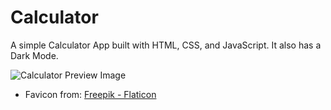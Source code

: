 # Calculator

A simple Calculator App built with HTML, CSS, and JavaScript. It also has a Dark Mode.

![Calculator Preview Image]()

* Favicon from:
<a href="https://www.flaticon.com/free-icons/calculator" title="calculator icons">Freepik - Flaticon</a>
